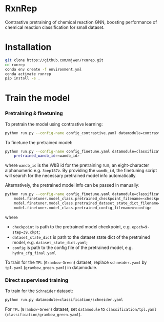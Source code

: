 # RxnRep 

Contrastive pretraining of chemical reaction GNN, boosting performance of chemical 
reaction classification for small dataset.


# Installation 

```bash
git clone https://github.com/mjwen/rxnrep.git
cd rxnrep
conda env create -f environment.yml
conda activate rxnrep
pip install -e . 
```


# Train the model

### Pretraining & finetuning 

To pretrain the model using contrastive learning:

```bash
python run.py --config-name config_contrastive.yaml datamodule=contrastive/schneider.yaml 
```

To finetune the pretrained model:

```bash
python run.py --config-name config_finetune.yaml datamodule=classification/schneider.yaml \ 
    pretrained_wandb_id=<wandb_id>
```
where `wandb_id` is the W&B id for the pretraining run, an eight-character alphanumeric 
e.g. `3oep187z`. By providing the `wandb_id`, the finetuning script will search for the 
necessary pretrained model info automatically.

Alternatively, the pretrained model info can be passed in manually: 

```bash
python run.py --config-name config_finetune.yaml datamodule=classification/schneider.yaml \
    model.finetuner.model_class.pretrained_checkpoint_filename=<checkpoint> \
    model.finetuner.model_class.pretrained_dataset_state_dict_filename=<dataset_state_dict> \ 
    model.finetuner.model_class.pretrained_config_filename=<config>
```
where 
- `checkpoint` is path to the pretrained model checkpoint, e.g. `epoch=9-step=39.ckpt`;
- `dataset_state_dict` is path to the dataset state dict of the pretrained model, e.g. `dataset_state_dict.yaml`;
- `config` is path to the config file of the pretrained model, e.g. `hydra_cfg_final.yaml`


To train for the `TPL` (`Grambow-Green`) dataset, replace `schneider.yaml` by 
`tpl.yaml` (`grambow_green.yaml`) in datamodule.



### Direct supervised training 

To train for the `Schneider` dataset:

```bash
python run.py datamodule=classification/schneider.yaml 
```
  
For `TPL` (`Grambow-Green`) dataset, set `datamodule` to `classification/tpl.yaml` 
(`classification/grambow_green.yaml`).